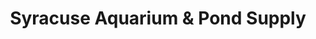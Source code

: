 ---
title: "Syracuse Aquarium & Pond Supply"
url: /jamesville/syracuse-aquarium-and-pond-supply/
shop: pet
---